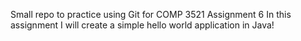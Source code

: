 Small repo to practice using Git for COMP 3521 Assignment 6
In this assignment I will create a simple hello world application in Java!
